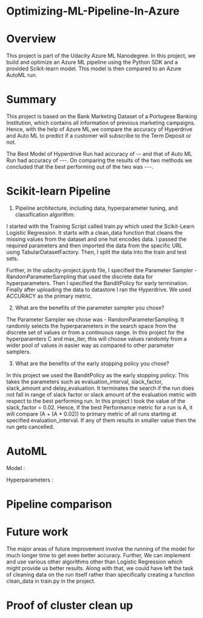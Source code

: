 # Optimizing-ML-Pipeline-In-Azure
# Overview
This project is part of the Udacity Azure ML Nanodegree. In this project, we build and optimize an Azure ML pipeline using the Python SDK and a provided Scikit-learn model. This model is then compared to an Azure AutoML run.

# Summary
This project is based on the Bank Marketing Dataset of a Portugese Banking Institution, which contains all information of previous marketing campaigns. Hence, with the help of Azure ML,we compare the accuracy of Hyperdrive and Auto ML to predict if a customer will subscribe to the Term Deposit or not.

The Best Model of Hyperdrive Run had accuracy of -- and that of Auto ML Run had accuracy of ---. On comparing the results of the two methods we concluded that the best performing out of the two was ---.

# Scikit-learn Pipeline

1. Pipeline architecture, including data, hyperparameter tuning, and classification algorithm:

I started with the Training Script called train.py which used the Scikit-Learn Logistic Regression. It starts with a clean_data function that cleans the missing values from the dataset and one hot encodes data. I passed the required parameters and then imported the data from the specific URL using TabularDatasetFactory. Then, I split the data into the train and test sets. 

Further, in the udacity-project.ipynb file, I specified the Parameter Sampler - RandomParameterSampling that used the discrete data for hyperparameters. Then I specified the BanditPolicy for early termination. Finally after uploading the data to datastore I ran the Hyperdrive. We used ACCURACY as the primary metric.

2. What are the benefits of the parameter sampler you chose?

The Parameter Sampler we chose was - RandomParameterSampling. It randomly selects the hyperparameters in the search space from the discrete set of values or from a continuous range. In this project for the hyperparamters C and max_iter, this will choose values randomly from a wider pool of values in easier way as compared to other parameter samplers.

3. What are the benefits of the early stopping policy you chose?

In this project we used the BanditPolicy as the early stopping policy. This takes the parameters such as evaluation_interval, slack_factor, slack_amount and delay_evaluation.
It terminates the search if the run does not fall in range of slack factor or slack amount of the evaluation metric with respect to the best performing run. In this project I took the value of the slack_factor = 0.02.
Hence, If the best Performance metric for a run is A, it will compare (A + (A * 0.02)) to primary metric of all runs starting at specified evaluation_interval. If any of them results in smaller value then the run gets cancelled.

# AutoML

Model : 

Hyperparameters :

# Pipeline comparison

# Future work

The major areas of future improvement involve the running of the model for much longer time to get even better accuracy. Further, We can implement and use various other algorithms other than Logistic Regression which might provide us better results. Along with that, we could have left the task of cleaning data on the run itself rather than specifically creating a function clean_data in train.py in the project. 

# Proof of cluster clean up
